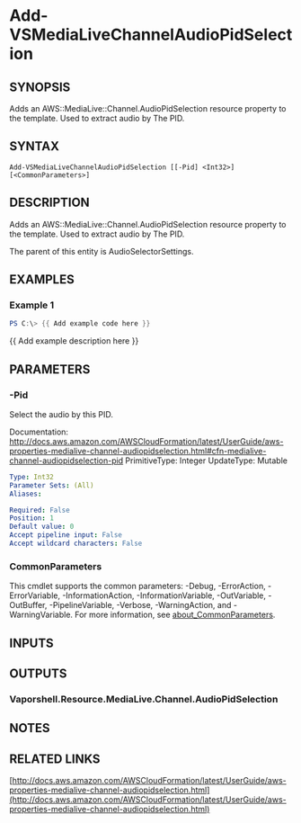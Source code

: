 # Add-VSMediaLiveChannelAudioPidSelection

## SYNOPSIS
Adds an AWS::MediaLive::Channel.AudioPidSelection resource property to the template.
Used to extract audio by The PID.

## SYNTAX

```
Add-VSMediaLiveChannelAudioPidSelection [[-Pid] <Int32>] [<CommonParameters>]
```

## DESCRIPTION
Adds an AWS::MediaLive::Channel.AudioPidSelection resource property to the template.
Used to extract audio by The PID.

The parent of this entity is AudioSelectorSettings.

## EXAMPLES

### Example 1
```powershell
PS C:\> {{ Add example code here }}
```

{{ Add example description here }}

## PARAMETERS

### -Pid
Select the audio by this PID.

Documentation: http://docs.aws.amazon.com/AWSCloudFormation/latest/UserGuide/aws-properties-medialive-channel-audiopidselection.html#cfn-medialive-channel-audiopidselection-pid
PrimitiveType: Integer
UpdateType: Mutable

```yaml
Type: Int32
Parameter Sets: (All)
Aliases:

Required: False
Position: 1
Default value: 0
Accept pipeline input: False
Accept wildcard characters: False
```

### CommonParameters
This cmdlet supports the common parameters: -Debug, -ErrorAction, -ErrorVariable, -InformationAction, -InformationVariable, -OutVariable, -OutBuffer, -PipelineVariable, -Verbose, -WarningAction, and -WarningVariable. For more information, see [about_CommonParameters](http://go.microsoft.com/fwlink/?LinkID=113216).

## INPUTS

## OUTPUTS

### Vaporshell.Resource.MediaLive.Channel.AudioPidSelection
## NOTES

## RELATED LINKS

[http://docs.aws.amazon.com/AWSCloudFormation/latest/UserGuide/aws-properties-medialive-channel-audiopidselection.html](http://docs.aws.amazon.com/AWSCloudFormation/latest/UserGuide/aws-properties-medialive-channel-audiopidselection.html)


